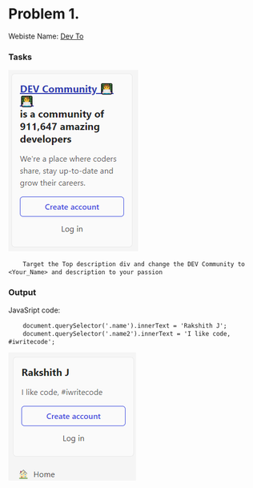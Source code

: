 # Problem 1.

Webiste Name: [Dev To](https://dev.to/)

### Tasks

![pic1](./images/pic1.png)

        Target the Top description div and change the DEV Community to <Your_Name> and description to your passion

### Output

JavaSript code:

        document.querySelector('.name').innerText = 'Rakshith J';
        document.querySelector('.name2').innerText = 'I like code, #iwritecode';

![pic2](./images/pic2.png)
